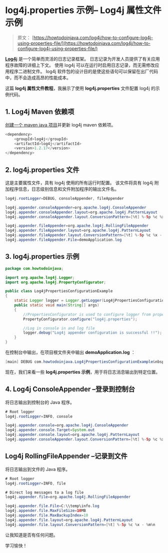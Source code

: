# log4j.properties 示例– Log4j 属性文件示例

> 原文： [https://howtodoinjava.com/log4j/how-to-configure-log4j-using-properties-file/](https://howtodoinjava.com/log4j/how-to-configure-log4j-using-properties-file/)

[**Log4j**](https://howtodoinjava.com/log4j/ "log4j") 是一个简单而灵活的日志记录框架。 日志记录为开发人员提供了有关应用程序故障的详细上下文。 使用 log4j 可以在运行时启用日志记录，而无需修改应用程序二进制文件。 log4j 软件包的设计目的是使这些语句可以保留在出厂代码中，而不会造成高昂的性能成本。

这篇 **log4j 属性文件教程**，我展示了使用 **log4j.properties** 文件配置 log4j 的示例代码。

## 1\. Log4j Maven 依赖项

[创建一个 maven java 项目](https://howtodoinjava.com/maven/create-java-project-maven/)并更新 log4j maven 依赖项。

```java
<dependency>
    <groupId>log4j</groupId>
    <artifactId>log4j</artifactId>
    <version>1.2.17</version>
</dependency>

```

## 2\. log4j.properties 文件

这是主要属性文件，具有 log4j 使用的所有运行时配置。 该文件将具有 log4j 附加程序信息，日志级别信息和文件附加程序的输出文件名。

```java
log4j.rootLogger=DEBUG, consoleAppender, fileAppender

log4j.appender.consoleAppender=org.apache.log4j.ConsoleAppender
log4j.appender.consoleAppender.layout=org.apache.log4j.PatternLayout
log4j.appender.consoleAppender.layout.ConversionPattern=[%t] %-5p %c %x - %m%n

log4j.appender.fileAppender=org.apache.log4j.RollingFileAppender
log4j.appender.fileAppender.layout=org.apache.log4j.PatternLayout
log4j.appender.fileAppender.layout.ConversionPattern=[%t] %-5p %c %x - %m%n
log4j.appender.fileAppender.File=demoApplication.log
```

## 3\. log4j.properties 示例

```java
package com.howtodoinjava;

import org.apache.log4j.Logger;
import org.apache.log4j.PropertyConfigurator;

public class Log4jPropertiesConfigurationExample
{
	static Logger logger = Logger.getLogger(Log4jPropertiesConfigurationExample.class);
	public static void main(String[] args)
	{
		//PropertiesConfigurator is used to configure logger from properties file
		PropertyConfigurator.configure("log4j.properties");

		//Log in console in and log file
		logger.debug("Log4j appender configuration is successful !!");
	}
}

```

在控制台中输出，在项目根文件夹中输出 **demoApplication.log** ：

```java
[main] DEBUG com.howtodoinjava.Log4jPropertiesConfigurationExample&nbsp; - Log4j appender configuration is successful !!

```

现在，我们来看一些 **log4j.properties 示例**，用于将日志消息输出到特定位置。

## 4\. Log4j ConsoleAppender –登录到控制台

将日志输出到控制台的 Java 程序。

```java
# Root logger
log4j.rootLogger=INFO, console

log4j.appender.console=org.apache.log4j.ConsoleAppender
log4j.appender.console.Target=System.out
log4j.appender.console.layout=org.apache.log4j.PatternLayout
log4j.appender.consoleAppender.layout.ConversionPattern=[%t] %-5p %c %x - %m%n

```

## Log4j RollingFileAppender –记录到文件

将日志输出到文件的 Java 程序。

```java
# Root logger
log4j.rootLogger=INFO, file

# Direct log messages to a log file
log4j.appender.file=org.apache.log4j.RollingFileAppender

log4j.appender.file.File=C:\\temp\info.log
log4j.appender.file.MaxFileSize=10MB
log4j.appender.file.MaxBackupIndex=10
log4j.appender.file.layout=org.apache.log4j.PatternLayout
log4j.appender.file.layout.ConversionPattern=[%t] %-5p %c %x - %m%n

```

让我知道是否有任何问题。

学习愉快！